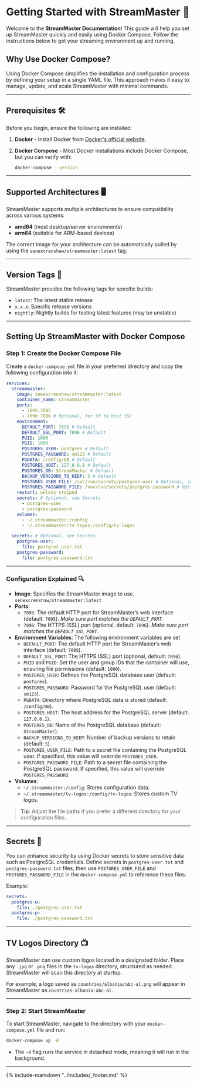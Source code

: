 # Getting Started with StreamMaster 🚀

Welcome to the **StreamMaster Documentation**! This guide will help you set up StreamMaster quickly and easily using Docker Compose. Follow the instructions below to get your streaming environment up and running.

## Why Use Docker Compose?

Using Docker Compose simplifies the installation and configuration process by defining your setup in a single YAML file. This approach makes it easy to manage, update, and scale StreamMaster with minimal commands.

---

## Prerequisites 🛠

Before you begin, ensure the following are installed:

1. **Docker** - Install Docker from [Docker's official website](https://docs.docker.com/get-docker/).
2. **Docker Compose** - Most Docker installations include Docker Compose, but you can verify with:

   ```bash
   docker-compose --version
   ```

---

## Supported Architectures 🖥️

StreamMaster supports multiple architectures to ensure compatibility across various systems:

- **amd64** (most desktop/server environments)
- **arm64** (suitable for ARM-based devices)

The correct image for your architecture can be automatically pulled by using the `senexcrenshaw/streammaster:latest` tag.

---

## Version Tags 🔖

StreamMaster provides the following tags for specific builds:

- `latest`: The latest stable release
- `x.x.x`: Specific release versions
- `nightly`: Nightly builds for testing latest features (may be unstable)

---

## Setting Up StreamMaster with Docker Compose

### Step 1: Create the Docker Compose File

Create a `docker-compose.yml` file in your preferred directory and copy the following configuration into it:

```yaml
services:
  streammaster:
    image: senexcrenshaw/streammaster:latest
    container_name: streammaster
    ports:
      - 7095:7095
      - 7096:7096 # Optional, for SM to host SSL
    environment:
      DEFAULT_PORT: 7095 # Default
      DEFAULT_SSL_PORT: 7096 # Default
      PUID: 1000
      PGID: 1000
      POSTGRES_USER: postgres # Default
      POSTGRES_PASSWORD: sm123 # Default
      PGDATA: /config/DB # Default
      POSTGRES_HOST: 127.0.0.1 # Default
      POSTGRES_DB: StreamMaster # Default
      BACKUP_VERSIONS_TO_KEEP: 5 # Default
      POSTGRES_USER_FILE: /var/run/secrets/postgres-user # Optional, see Secrets
      POSTGRES_PASSWORD_FILE: /var/run/secrets/postgres-password # Optional, see Secrets
    restart: unless-stopped
    secrets: # Optional, see Secrets
      - postgres-user
      - postgres-password
    volumes:
      - ~/.streammaster:/config
      - ~/.streammaster/tv-logos:/config/tv-logos

  secrets: # Optional, see Secrets
    postgres-user:
      file: postgres-user.txt
    postgres-password:
      file: postgres-password.txt
```

---

### Configuration Explained 🔍

- **Image**: Specifies the StreamMaster image to use. `senexcrenshaw/streammaster:latest`
- **Ports**:
  - `7095`: The default HTTP port for StreamMaster’s web interface (default: `7095`).
    _Make sure port matches the `DEFAULT_PORT`._
  - `7096`: The HTTPS (SSL) port (optional, default: `7096`).
    _Make sure port matches the `DEFAULT_SSL_PORT`._
- **Environment Variables**: The following environment variables are set
  - `DEFAULT_PORT`: The default HTTP port for StreamMaster’s web interface (default: `7095`).
  - `DEFAULT_SSL_PORT`: The HTTPS (SSL) port (optional, default: `7096`).
  - `PUID` and `PGID`: Set the user and group IDs that the container will use, ensuring file permissions (default: `1000`).
  - `POSTGRES_USER`: Defines the PostgreSQL database user (default: `postgres`).
  - `POSTGRES_PASSWORD`: Password for the PostgreSQL user (default: `sm123`).
  - `PGDATA`: Directory where PostgreSQL data is stored (default: `/config/DB`).
  - `POSTGRES_HOST`: The host address for the PostgreSQL server (default: `127.0.0.1`).
  - `POSTGRES_DB`: Name of the PostgreSQL database (default: `StreamMaster`).
  - `BACKUP_VERSIONS_TO_KEEP`: Number of backup versions to retain (default: `5`).
  - `POSTGRES_USER_FILE`: Path to a secret file containing the PostgreSQL user. If specified, this value will override `POSTGRES_USER`.
  - `POSTGRES_PASSWORD_FILE`: Path to a secret file containing the PostgreSQL password. If specified, this value will override `POSTGRES_PASSWORD`.
- **Volumes**:
  - `~/.streammaster:/config`: Stores configuration data.
  - `~/.streammaster/tv-logos:/config/tv-logos`: Stores custom TV logos.

> **Tip**: Adjust the file paths if you prefer a different directory for your configuration files.

---

## Secrets 🔐

You can enhance security by using Docker secrets to store sensitive data such as PostgreSQL credentials. Define secrets in `postgres-user.txt` and `postgres-password.txt` files, then use `POSTGRES_USER_FILE` and `POSTGRES_PASSWORD_FILE` in the `docker-compose.yml` to reference these files.

Example:

```yaml
secrets:
  postgres-u:
    file: ./postgres-user.txt
  postgres-p:
    file: ./postgres-password.txt
```

---

## TV Logos Directory 📺

StreamMaster can use custom logos located in a designated folder. Place any `.jpg` or `.png` files in the `tv-logos` directory, structured as needed. StreamMaster will scan this directory at startup.

For example, a logo saved as `countries/albania/abc-al.png` will appear in StreamMaster as `countries-albania-abc-al`.

---

### Step 2: Start StreamMaster

To start StreamMaster, navigate to the directory with your `docker-compose.yml` file and run:

```bash
docker-compose up -d
```

- The `-d` flag runs the service in detached mode, meaning it will run in the background.

---

{%
   include-markdown "../includes/_footer.md"
%}
